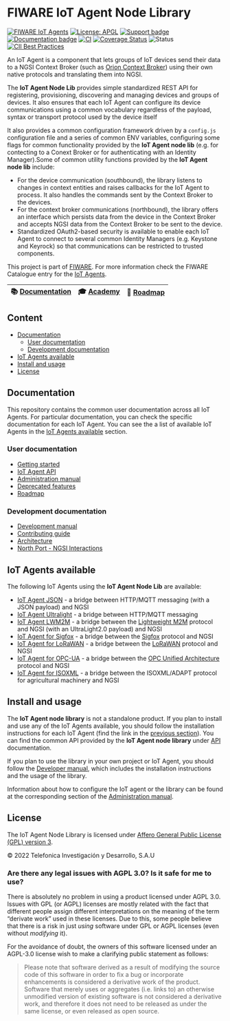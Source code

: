 # FIWARE IoT Agent Node Library

[![FIWARE IoT Agents](https://nexus.lab.fiware.org/static/badges/chapters/iot-agents.svg)](https://www.fiware.org/developers/catalogue/)
[![License: APGL](https://img.shields.io/github/license/telefonicaid/iotagent-node-lib.svg)](https://opensource.org/licenses/AGPL-3.0)
[![Support badge](https://img.shields.io/badge/tag-fiware+iot-orange.svg?logo=stackoverflow)](https://stackoverflow.com/questions/tagged/fiware+iot)
<br/>
[![Documentation badge](https://img.shields.io/readthedocs/iotagent-node-lib.svg)](http://iotagent-node-lib.readthedocs.org/en/latest/?badge=latest)
[![CI](https://github.com/telefonicaid/iotagent-node-lib/workflows/CI/badge.svg)](https://github.com/telefonicaid/iotagent-node-lib/actions?query=workflow%3ACI)
[![Coverage Status](https://coveralls.io/repos/github/telefonicaid/iotagent-node-lib/badge.svg?branch=master)](https://coveralls.io/github/telefonicaid/iotagent-node-lib?branch=master)
![Status](https://nexus.lab.fiware.org/static/badges/statuses/iot-node-lib.svg)
[![CII Best Practices](https://bestpractices.coreinfrastructure.org/projects/4671/badge)](https://bestpractices.coreinfrastructure.org/projects/4671)

An IoT Agent is a component that lets groups of IoT devices send their data to a NGSI Context Broker (such as
[Orion Context Broker](https://github.com/telefonicaid/fiware-orion)) using their own native protocols and translating
them into NGSI.

The **IoT Agent Node Lib** provides simple standardized REST API for registering, provisioning, discovering and managing
devices and groups of devices. It also ensures that each IoT Agent can configure its device communications using a
common vocabulary regardless of the payload, syntax or transport protocol used by the device itself

It also provides a common configuration framework driven by a `config.js` configuration file and a series of common ENV
variables, configuring some flags for common functionality provided by the **IoT Agent node lib** (e.g. for contecting
to a Conext Broker or for authenticating with an Identity Manager).Some of common utility functions provided by the
**IoT Agent node lib** include:

-   For the device communication (southbound), the library listens to changes in context entities and raises callbacks
    for the IoT Agent to process. It also handles the commands sent by the Context Broker to the devices.
-   For the context broker communications (northbound), the library offers an interface which persists data from the
    device in the Context Broker and accepts NGSI data from the Context Broker to be sent to the device.
-   Standardized OAuth2-based security is available to enable each IoT Agent to connect to several common Identity
    Managers (e.g. Keystone and Keyrock) so that communications can be restricted to trusted components.

This project is part of [FIWARE](https://www.fiware.org/). For more information check the FIWARE Catalogue entry for the
[IoT Agents](https://github.com/Fiware/catalogue/tree/master/iot-agents).

| :books: [Documentation](https://iotagent-node-lib.rtfd.io) | :mortar_board: [Academy](https://fiware-academy.readthedocs.io/en/latest/iot-agents/idas) | :dart: [Roadmap](https://github.com/telefonicaid/iotagent-node-lib/blob/master/doc/roadmap.md) |
| ---------------------------------------------------------- | ----------------------------------------------------------------------------------------- | ---------------------------------------------------------------------------------------------- |

## Content

-   [Documentation](#documentation)
    -   [User documentation](#user-documentation)
    -   [Development documentation](#development-documentation)
-   [IoT Agents available](#iot-agents-available)
-   [Install and usage](#install-and-usage)
-   [License](#license)

## Documentation

This repository contains the common user documentation across all IoT Agents. For particular documentation, you can
check the specific documentation for each IoT Agent. You can see the a list of available IoT Agents in the
[IoT Agents available](#iot-agents-available) section.

### User documentation

-   [Getting started](doc/getting-started.md)
-   [IoT Agent API](doc/api.md)
-   [Administration manual](doc/admin.md)
-   [Deprecated features](doc/deprecated.md)
-   [Roadmap](doc/roadmap.md)

### Development documentation

-   [Development manual](doc/devel/development.md)
-   [Contributing guide](doc/devel/contribution-guidelines.md)
-   [Architecture](doc/devel/architecture.md)
-   [North Port - NGSI Interactions](doc/devel/northboundinteractions.md)

## IoT Agents available

The following IoT Agents using the **IoT Agent Node Lib** are available:

-   [IoT Agent JSON](https://github.com/telefonicaid/iotagent-json) - a bridge between HTTP/MQTT messaging (with a JSON
    payload) and NGSI
-   [IoT Agent Ultralight](https://github.com/telefonicaid/iotagent-ul) - a bridge between HTTP/MQTT messaging
-   [IoT Agent LWM2M](https://github.com/telefonicaid/lightweightm2m-iotagent) - a bridge between the
    [Lightweight M2M](https://www.omaspecworks.org/what-is-oma-specworks/iot/lightweight-m2m-lwm2m/) protocol and NGSI
    (with an UltraLight2.0 payload) and NGSI
-   [IoT Agent for Sigfox](https://github.com/telefonicaid/sigfox-iotagent) - a bridge between the
    [Sigfox](https://www.sigfox.com/en) protocol and NGSI
-   [IoT Agent for LoRaWAN](https://github.com/Atos-Research-and-Innovation/IoTagent-LoRaWAN) - a bridge between the
    [LoRaWAN](https://www.thethingsnetwork.org/docs/lorawan/) protocol and NGSI
-   [IoT Agent for OPC-UA](https://github.com/Engineering-Research-and-Development/iotagent-opcua) - a bridge between
    the [OPC Unified Architecture](http://www.opcua.us/) protocol and NGSI
-   [IoT Agent for ISOXML](https://github.com/FIWARE/iotagent-isoxml) - a bridge between the ISOXML/ADAPT protocol for
    agricultural machinery and NGSI

## Install and usage

The **IoT Agent node library** is not a standalone product. If you plan to install and use any of the IoT Agents
available, you should follow the installation instructions for each IoT Agent (find the link in the
[previous section](#iot-agents-available)). You can find the common API provided by the **IoT Agent node library** under
[API](doc/api.md) documentation.

If you plan to use the library in your own project or IoT Agent, you should follow the
[Developer manual](doc/devel/development.md), which includes the installation instructions and the usage of the library.

Information about how to configure the IoT agent or the library can be found at the corresponding section of the
[Administration manual](doc/admin.md).

## License

The IoT Agent Node Library is licensed under [Affero General Public License (GPL) version 3](./LICENSE).

© 2022 Telefonica Investigación y Desarrollo, S.A.U

### Are there any legal issues with AGPL 3.0? Is it safe for me to use?

There is absolutely no problem in using a product licensed under AGPL 3.0. Issues with GPL (or AGPL) licenses are mostly
related with the fact that different people assign different interpretations on the meaning of the term “derivate work”
used in these licenses. Due to this, some people believe that there is a risk in just _using_ software under GPL or AGPL
licenses (even without _modifying_ it).

For the avoidance of doubt, the owners of this software licensed under an AGPL-3.0 license wish to make a clarifying
public statement as follows:

> Please note that software derived as a result of modifying the source code of this software in order to fix a bug or
> incorporate enhancements is considered a derivative work of the product. Software that merely uses or aggregates (i.e.
> links to) an otherwise unmodified version of existing software is not considered a derivative work, and therefore it
> does not need to be released as under the same license, or even released as open source.
